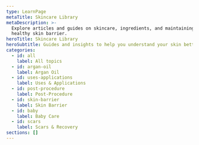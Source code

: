 ```yaml
---
type: LearnPage
metaTitle: Skincare Library
metaDescription: >-
  Explore articles and guides on skincare, ingredients, and maintaining a
  healthy skin barrier.
heroTitle: Skincare Library
heroSubtitle: Guides and insights to help you understand your skin better.
categories:
  - id: all
    label: All topics
  - id: argan-oil
    label: Argan Oil
  - id: uses-applications
    label: Uses & Applications
  - id: post-procedure
    label: Post-Procedure
  - id: skin-barrier
    label: Skin Barrier
  - id: baby
    label: Baby Care
  - id: scars
    label: Scars & Recovery
sections: []
---
```

